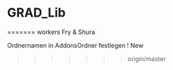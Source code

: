 # GRAD_Lib
=======
workers Fry & Shura

Ordnernamen in AddonsOrdner festlegen !
New
>>>>>>> origin/master

